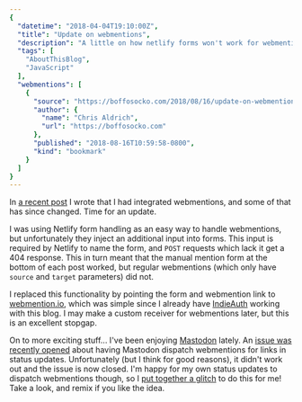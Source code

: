 ```yaml
---
{
  "datetime": "2018-04-04T19:10:00Z",
  "title": "Update on webmentions",
  "description": "A little on how netlify forms won't work for webmentions, and a glitch for dispatching webmentions from Mastodon status updates.",
  "tags": [
    "AboutThisBlog",
    "JavaScript"
  ],
  "webmentions": [
    {
      "source": "https://boffosocko.com/2018/08/16/update-on-webmentions-qubyte-codes/",
      "author": {
        "name": "Chris Aldrich",
        "url": "https://boffosocko.com"
      },
      "published": "2018-08-16T10:59:58-0800",
      "kind": "bookmark"
    }
  ]
}
---
```

In [a recent post][about-this-blog-3] I wrote that I had integrated
webmentions, and some of that has since changed. Time for an update.

I was using Netlify form handling as an easy way to handle webmentions, but
unfortunately they inject an additional input into forms. This input is
required by Netlify to name the form, and `POST` requests which lack it get a
404 response. This in turn meant that the manual mention form at the bottom of
each post worked, but regular webmentions (which only have `source` and `target`
parameters) did not.

I replaced this functionality by pointing the form and webmention link to
[webmention.io][webmention.io], which was simple since I already have
[IndieAuth][indieauth] working with this blog. I may make a custom receiver for
webmentions later, but this is an excellent stopgap.

On to more exciting stuff... I've been enjoying [Mastodon][mastodon] lately. An
[issue was recently opened][webmentions-issue] about having Mastodon dispatch
webmentions for links in status updates. Unfortunately (but I think for good
reasons), it didn't work out and the issue is now closed. I'm happy for my own
status updates to dispatch webmentions though, so I
[put together a glitch][webmentions-glitch] to do this for me! Take a look, and
remix if you like the idea.

[about-this-blog-3]: /blog/about-this-blog-3
[webmention.io]: https://webmention.io
[indieauth]: https://indieauth.com
[mastodon]: https://mastodon.social
[webmentions-issue]: https://github.com/tootsuite/mastodon/issues/6074
[webmentions-glitch]: https://glitch.com/edit/#!/mastodon-webmention-relay

